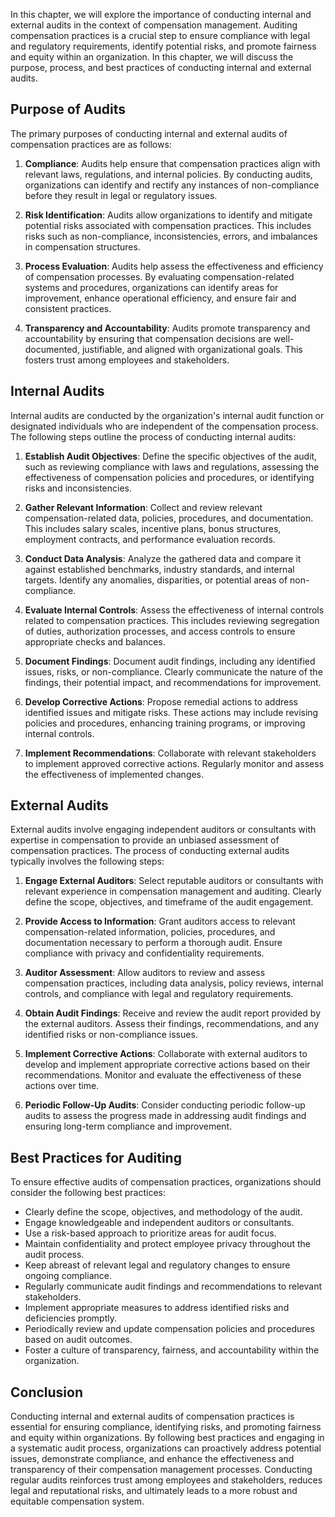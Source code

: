 
In this chapter, we will explore the importance of conducting internal and external audits in the context of compensation management. Auditing compensation practices is a crucial step to ensure compliance with legal and regulatory requirements, identify potential risks, and promote fairness and equity within an organization. In this chapter, we will discuss the purpose, process, and best practices of conducting internal and external audits.

**Purpose of Audits**
---------------------

The primary purposes of conducting internal and external audits of compensation practices are as follows:

1. **Compliance**: Audits help ensure that compensation practices align with relevant laws, regulations, and internal policies. By conducting audits, organizations can identify and rectify any instances of non-compliance before they result in legal or regulatory issues.

2. **Risk Identification**: Audits allow organizations to identify and mitigate potential risks associated with compensation practices. This includes risks such as non-compliance, inconsistencies, errors, and imbalances in compensation structures.

3. **Process Evaluation**: Audits help assess the effectiveness and efficiency of compensation processes. By evaluating compensation-related systems and procedures, organizations can identify areas for improvement, enhance operational efficiency, and ensure fair and consistent practices.

4. **Transparency and Accountability**: Audits promote transparency and accountability by ensuring that compensation decisions are well-documented, justifiable, and aligned with organizational goals. This fosters trust among employees and stakeholders.

**Internal Audits**
-------------------

Internal audits are conducted by the organization's internal audit function or designated individuals who are independent of the compensation process. The following steps outline the process of conducting internal audits:

1. **Establish Audit Objectives**: Define the specific objectives of the audit, such as reviewing compliance with laws and regulations, assessing the effectiveness of compensation policies and procedures, or identifying risks and inconsistencies.

2. **Gather Relevant Information**: Collect and review relevant compensation-related data, policies, procedures, and documentation. This includes salary scales, incentive plans, bonus structures, employment contracts, and performance evaluation records.

3. **Conduct Data Analysis**: Analyze the gathered data and compare it against established benchmarks, industry standards, and internal targets. Identify any anomalies, disparities, or potential areas of non-compliance.

4. **Evaluate Internal Controls**: Assess the effectiveness of internal controls related to compensation practices. This includes reviewing segregation of duties, authorization processes, and access controls to ensure appropriate checks and balances.

5. **Document Findings**: Document audit findings, including any identified issues, risks, or non-compliance. Clearly communicate the nature of the findings, their potential impact, and recommendations for improvement.

6. **Develop Corrective Actions**: Propose remedial actions to address identified issues and mitigate risks. These actions may include revising policies and procedures, enhancing training programs, or improving internal controls.

7. **Implement Recommendations**: Collaborate with relevant stakeholders to implement approved corrective actions. Regularly monitor and assess the effectiveness of implemented changes.

**External Audits**
-------------------

External audits involve engaging independent auditors or consultants with expertise in compensation to provide an unbiased assessment of compensation practices. The process of conducting external audits typically involves the following steps:

1. **Engage External Auditors**: Select reputable auditors or consultants with relevant experience in compensation management and auditing. Clearly define the scope, objectives, and timeframe of the audit engagement.

2. **Provide Access to Information**: Grant auditors access to relevant compensation-related information, policies, procedures, and documentation necessary to perform a thorough audit. Ensure compliance with privacy and confidentiality requirements.

3. **Auditor Assessment**: Allow auditors to review and assess compensation practices, including data analysis, policy reviews, internal controls, and compliance with legal and regulatory requirements.

4. **Obtain Audit Findings**: Receive and review the audit report provided by the external auditors. Assess their findings, recommendations, and any identified risks or non-compliance issues.

5. **Implement Corrective Actions**: Collaborate with external auditors to develop and implement appropriate corrective actions based on their recommendations. Monitor and evaluate the effectiveness of these actions over time.

6. **Periodic Follow-Up Audits**: Consider conducting periodic follow-up audits to assess the progress made in addressing audit findings and ensuring long-term compliance and improvement.

**Best Practices for Auditing**
-------------------------------

To ensure effective audits of compensation practices, organizations should consider the following best practices:

* Clearly define the scope, objectives, and methodology of the audit.
* Engage knowledgeable and independent auditors or consultants.
* Use a risk-based approach to prioritize areas for audit focus.
* Maintain confidentiality and protect employee privacy throughout the audit process.
* Keep abreast of relevant legal and regulatory changes to ensure ongoing compliance.
* Regularly communicate audit findings and recommendations to relevant stakeholders.
* Implement appropriate measures to address identified risks and deficiencies promptly.
* Periodically review and update compensation policies and procedures based on audit outcomes.
* Foster a culture of transparency, fairness, and accountability within the organization.

**Conclusion**
--------------

Conducting internal and external audits of compensation practices is essential for ensuring compliance, identifying risks, and promoting fairness and equity within organizations. By following best practices and engaging in a systematic audit process, organizations can proactively address potential issues, demonstrate compliance, and enhance the effectiveness and transparency of their compensation management processes. Conducting regular audits reinforces trust among employees and stakeholders, reduces legal and reputational risks, and ultimately leads to a more robust and equitable compensation system.
